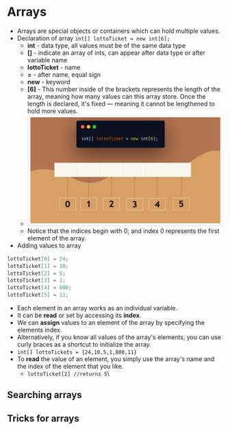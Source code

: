 # Arrays

* Arrays are special objects or containers which can hold multiple values.
* Declaration of array `int[] lottoTicket = new int[6];`
  * **int** - data type, all values must be of the same data type
  * **[]** - indicate an array of ints, can appear after data type or after variable name
  * **lottoTicket**  - name
  * **=** - after name, equal sign
  * **new** - keyword
  * **[6]** - This number inside of the brackets represents the length of the array, meaning how many values can this array store. Once the length is declared, it's fixed — meaning it cannot be lengthened to hold more values.
  * ![arrays](arrays.png)
  * Notice that the indices begin with 0; and index 0 represents the first element of the array.
* Adding values to array
```java
lottoTicket[0] = 24;
lottoTicket[1] = 10;
lottoTicket[2] = 5;
lottoTicket[3] = 1;
lottoTicket[4] = 800;
lottoTicket[5] = 11;
```
  * Each element in an array works as an individual variable. 
  * It can be **read** or set by accessing its **index**. 
  * We can **assign** values to an element of the array by specifying the elements index.
  * Alternatively, if you know all values of the array's elements, you can use curly braces as a shortcut to initialize the array.
  * `int[] lottoTickets = {24,10,5,1,800,11}`
  * To **read** the value of an element, you simply use the array's name and the index of the element that you like.
    * `lottoTicket[2] //returns 5`\

## Searching arrays

## Tricks for arrays
